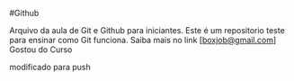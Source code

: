 #Github

Arquivo da aula de Git e Github para iniciantes.
Este é um repositorio teste para ensinar como Git funciona.
Saiba mais no link [boxjob@gmail.com]
Gostou do Curso


modificado para push
